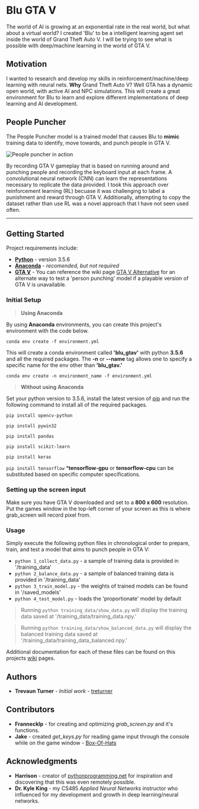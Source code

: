 # Blu GTA V

The world of AI is growing at an exponential rate in the real world, but what about a virtual world? I created 'Blu' to be a intelligent learning agent set inside the world of Grand Theft Auto V. I will be trying to see what is possible with deep/machine learning in the world of GTA V.

## Motivation

I wanted to research and develop my skills in reinforcement/machine/deep learning with neural nets. **Why** Grand Theft Auto V? Well GTA has a dynamic open world, with active AI and NPC simulations. This will create a great environment for Blu to learn and explore different implementations of deep learning and AI development. 

## People Puncher

The People Puncher model is a trained model that causes Blu to **mimic** training data to identify, move towards, and punch people in GTA V.


![People puncher in action](https://github.com/westpoint-neural-networks/final-project-treturner/blob/master/assets/people_puncher.gif)


By recording GTA V gameplay that is based on running around and punching people and recording the keyboard input at each frame. A convolutional neural network (CNN) can learn the representations necessary to replicate the data provided. I took this approach over reinforcement learning (RL) becuase it was challenging to label a punishment and reward through GTA V. Additionally, attempting to copy the dataset rather than use RL was a novel approach that I have not seen used often. 

---

## Getting Started 
Project requirements include:
* **[Python](https://www.python.org/downloads/release/python-356/)** - version 3.5.6
* **[Anaconda](https://www.anaconda.com/products/individual)** - *recomended, but not required*
* **[GTA V](https://store.steampowered.com/app/271590/Grand_Theft_Auto_V/)** - You can reference the wiki page [GTA V Alternative](https://github.com/westpoint-neural-networks/final-project-treturner/wiki/GTA-V-Alternative) for an alternate way to test a 'person punching' model if a playable version of GTA V is unavailable. 


### Initial Setup

> **Using Anaconda**

By using **Anaconda** environments, you can create this project's environment with the code below.
```
conda env create -f environment.yml
```

This will create a conda environment called **'blu_gtav'** with python **3.5.6** and all the required packages. The **-n** or **--name** tag allows one to specify a specific name for the env other than **'blu_gtav.'**
```
conda env create -n environment_name -f environment.yml
```

> **Without using Anaconda**

Set your python version to 3.5.6, install the latest version of [pip](https://pip.pypa.io/en/stable/installing/) and run the following command to install all of the required packages.

`pip install opencv-python`

`pip install pywin32`

`pip install pandas`

`pip install scikit-learn`

`pip install keras`

`pip install tensorflow` ***tensorflow-gpu** or **tensorflow-cpu** can be substituted based on specific computer specifications.

### Setting up the screen input
Make sure you have GTA V downloaded and set to a **800 x 600** resolution. Put the games window in the top-left corner of your screen as this is where grab_screen will record pixel from.

### Usage
Simply execute the following python files in chronological order to prepare, train, and test a model that aims to punch people in GTA V:
* `python 1_collect_data.py` - a sample of training data is provided in '/training_data'
* `python 2_balance_data.py` - a sample of balanced training data is provided in '/training_data'
* `python 3_train_model.py` - the weights of trained models can be found in '/saved_models'
* `python 4_test_model.py` - loads the 'proportionate' model by default

> Running `python training_data/show_data.py` will display the training data saved at '/training_data/training_data.npy.' 

> Running `python training_data/show_balanced_data.py` will display the balanced training data saved at '/training_data/training_data_balanced.npy.' 

Additional documentation for each of these files can be found on this projects [wiki](https://github.com/westpoint-neural-networks/final-project-treturner/wiki) pages.

## Authors
* **Trevaun Turner** - *Initial work* - [treturner](https://github.com/treturner/)

## Contributors
* **Frannecklp** - for creating and optimizing *grab_screen.py* and it's functions.
* **Jake** - created *get_keys.py* for reading game input through the console while on the game window - [Box-Of-Hats](https://github.com/Box-Of-Hats)

## Acknowledgments
* **Harrison** - creator of [pythonprogramming.net](https://pythonprogramming.net) for inspiration and discovering that this was even remotely possible.
* **Dr. Kyle King** - my CS485 *Applied Neural Networks* instructor who influenced for my development and growth in deep learning/neural networks.

